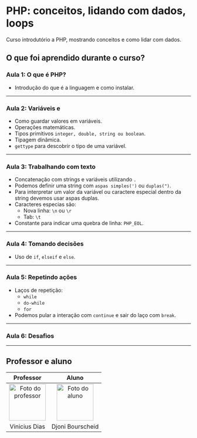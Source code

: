 # PHP: conceitos, lidando com dados, loops

Curso introdutório a PHP, mostrando conceitos e como lidar com dados.

## O que foi aprendido durante o curso?

### Aula 1: O que é PHP?

- Introdução do que é a linguagem e como instalar.
  
---

### Aula 2: Variáveis e

- Como guardar valores em variáveis.
- Operações matemáticas.
- Tipos primitivos `integer, double, string ou boolean`.
- Tipagem dinâmica.
- `gettype` para descobrir o tipo de uma variável.

---

### Aula 3: Trabalhando com texto

- Concatenação com strings e variáveis utilizando `.`
- Podemos definir uma string com `aspas simples(')` ou `duplas(")`.
- Para interpretar um valor da variável ou caractere especial dentro da string devemos usar aspas duplas.
- Caracteres especias são:
  - Nova linha: `\n` ou `\r`
  - Tab: `\t`
- Constante para indicar uma quebra de linha: `PHP_EOL`.

---

### Aula 4: Tomando decisões

- Uso de `if`, `elseif` e `else`.

---

### Aula 5: Repetindo ações

- Laços de repetição:
  - `while`
  - `do-while`
  - `for`
- Podemos pular a interação com `continue` e sair do laço com `break`.

---

### Aula 6: Desafios

---

## Professor e aluno

Professor | Aluno
:---:     | :---:
<a href="https://github.com/cviniciussdias" target="_blank" rel="noopener noreferrer"><img width="100" height="100" src="https://github.com/cviniciussdias.png" alt="Foto do professor" title="Foto do professor"></a> | <a href="https://github.com/djonibourscheid" target="_blank" rel="noopener noreferrer"><img width="100" height="100" src="https://github.com/djonibourscheid.png" alt="Foto do aluno" title="Foto do aluno"></a>
Vinicius Dias | Djoni Bourscheid
